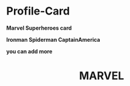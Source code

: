 # Profile-Card

**Marvel Superheroes card**

**Ironman Spiderman CaptainAmerica**

**you can add more**

<h1 align="center">
    MARVEL
</h1>
